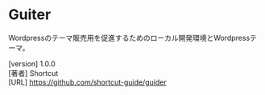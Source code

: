 # Guiter
Wordpressのテーマ販売用を促進するためのローカル開発環境とWordpressテーマ。

[version] 1.0.0  
[著者] Shortcut  
[URL] https://github.com/shortcut-guide/guider  

